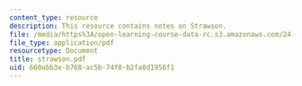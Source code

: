 ```yaml
---
content_type: resource
description: This resource contains notes on Strawson.
file: /media/https%3A/open-learning-course-data-rc.s3.amazonaws.com/24-221-metaphysics-free-will-fall-2004/660abb3eb768ac5b74f0b2fa0d1958f1_strawson.pdf
file_type: application/pdf
resourcetype: Document
title: strawson.pdf
uid: 660abb3e-b768-ac5b-74f0-b2fa0d1958f1
---
```

